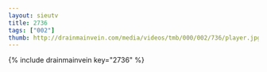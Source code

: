 ```yaml
--- 
layout: sieutv
title: 2736
tags: ["002"]
thumb: http://drainmainvein.com/media/videos/tmb/000/002/736/player.jpg
---
```

{% include drainmainvein key="2736" %} 
